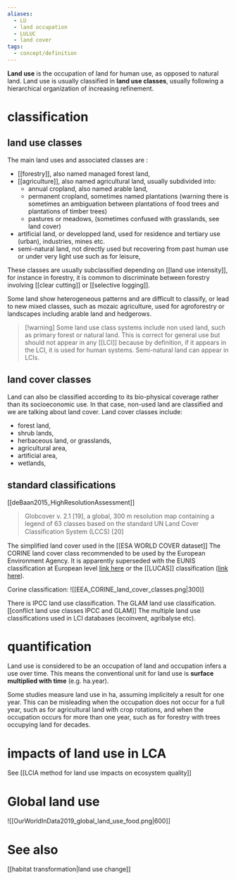 ```yaml
---
aliases:
  - LU
  - land occupation
  - LULUC
  - land cover
tags:
  - concept/definition
---
```

**Land use** is the occupation of land for human use, as opposed to natural land. Land use is usually classified in **land use classes**, usually following a hierarchical organization of increasing refinement.
# classification
## land use classes
The main land uses and associated classes are :
- [[forestry]], also named managed forest land,
- [[agriculture]], also named agricultural land, usually subdivided into:
	- annual cropland, also named arable land, 
	- permanent cropland, sometimes named plantations (warning there is sometimes an ambiguation between plantations of food trees and plantations of timber trees)
	- pastures or meadows, (sometimes confused with grasslands, see land cover)
- artificial land, or developped land, used for residence and tertiary use (urban), industries, mines etc.
- semi-natural land, not directly used but recovering from past human use or under very light use such as for leisure,

These classes are usually subclassified depending on [[land use intensity]], for instance in forestry, it is common to discriminate between forestry involving [[clear cutting]] or [[selective logging]].

Some land show heterogeneous patterns and are difficult to classify, or lead to new mixed classes, such as mozaic agriculture, used for agroforestry or landscapes including arable land and hedgerows.

>[!warning] Some land use class systems include non used land, such as primary forest or natural land. This is correct for general use but should not appear in any [[LCI]] because by definition, if it appears in the LCI, it is used for human systems. Semi-natural land can appear in LCIs.
## land cover classes
Land can also be classified according to its bio-physical coverage rather than its socioeconomic use. In that case, non-used land are classified and we are talking about land cover.
Land cover classes include:
- forest land,
- shrub lands,
- herbaceous land, or grasslands,
- agricultural area,
- artificial area,
- wetlands,
## standard classifications

[[deBaan2015_HighResolutionAssessment]]
> Globcover v. 2.1 [19], a global, 300 m resolution map containing a legend of 63 classes based on the standard UN Land Cover Classiﬁcation System (LCCS) [20]

The simplified land cover used in the [[ESA WORLD COVER dataset]]
The CORINE land cover class recommended to be used by the European Environment Agency. It is apparently superseded with the EUNIS classification at European level [link here](https://inpn.mnhn.fr/habitat/cd_typo/7?lg=en) or the [[LUCAS]] classification ([link here](https://showvoc.op.europa.eu/#/datasets/ESTAT_LUCAS_Classification_2022_%28LUCAS_SU_LC_%2B_LU_%2B_FT%29/data)).

Corine classification:
![[EEA_CORINE_land_cover_classes.png|300]]

There is IPCC land use classification.
The GLAM land use classification.
[[conflict land use classes IPCC and GLAM]]
The multiple land use classifications used in LCI databases (ecoinvent, agribalyse etc).
# quantification
Land use is considered to be an occupation of land and occupation infers a use over time. This means the conventional unit for land use is **surface multiplied with time** (e.g. ha.year).

Some studies measure land use in ha, assuming implicitely a result for one year. This can be misleading when the occupation does not occur for a full year, such as for agricultural land with crop rotations, and when the occupation occurs for more than one year, such as for forestry with trees occupying land for decades. 
# impacts of land use in LCA
See [[LCIA method for land use impacts on ecosystem quality]]

# Global land use
![[OurWorldInData2019_global_land_use_food.png|600]]
# See also
[[habitat transformation|land use change]]